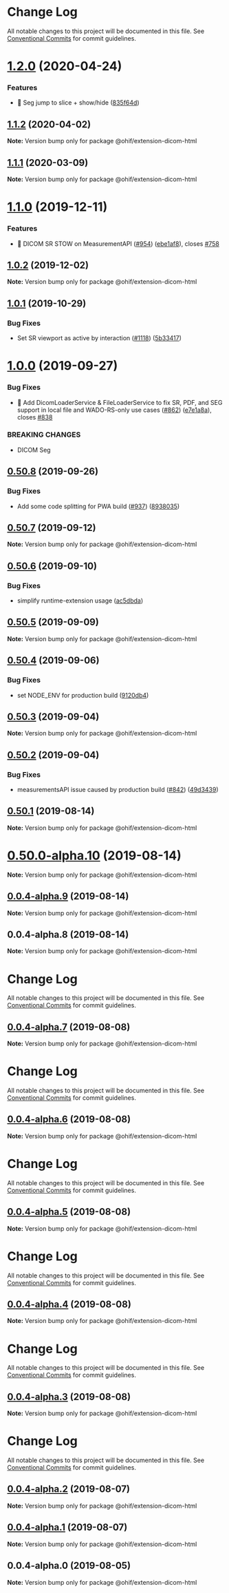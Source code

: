 # Change Log

All notable changes to this project will be documented in this file.
See [Conventional Commits](https://conventionalcommits.org) for commit guidelines.

# [1.2.0](https://github.com/OHIF/Viewers/compare/@ohif/extension-dicom-html@1.1.2...@ohif/extension-dicom-html@1.2.0) (2020-04-24)


### Features

* 🎸 Seg jump to slice + show/hide ([835f64d](https://github.com/OHIF/Viewers/commit/835f64d47a9994f6a25aaf3941a4974e215e7e7f))





## [1.1.2](https://github.com/OHIF/Viewers/compare/@ohif/extension-dicom-html@1.1.1...@ohif/extension-dicom-html@1.1.2) (2020-04-02)

**Note:** Version bump only for package @ohif/extension-dicom-html





## [1.1.1](https://github.com/OHIF/Viewers/compare/@ohif/extension-dicom-html@1.1.0...@ohif/extension-dicom-html@1.1.1) (2020-03-09)

**Note:** Version bump only for package @ohif/extension-dicom-html





# [1.1.0](https://github.com/OHIF/Viewers/compare/@ohif/extension-dicom-html@1.0.2...@ohif/extension-dicom-html@1.1.0) (2019-12-11)


### Features

* 🎸 DICOM SR STOW on MeasurementAPI ([#954](https://github.com/OHIF/Viewers/issues/954)) ([ebe1af8](https://github.com/OHIF/Viewers/commit/ebe1af8d4f75d2483eba869655906d7829bd9666)), closes [#758](https://github.com/OHIF/Viewers/issues/758)





## [1.0.2](https://github.com/OHIF/Viewers/compare/@ohif/extension-dicom-html@1.0.1...@ohif/extension-dicom-html@1.0.2) (2019-12-02)

**Note:** Version bump only for package @ohif/extension-dicom-html





## [1.0.1](https://github.com/OHIF/Viewers/compare/@ohif/extension-dicom-html@1.0.0...@ohif/extension-dicom-html@1.0.1) (2019-10-29)


### Bug Fixes

* Set SR viewport as active by interaction ([#1118](https://github.com/OHIF/Viewers/issues/1118)) ([5b33417](https://github.com/OHIF/Viewers/commit/5b334175c370afb930b4b6dbd307ddece8f850e3))





# [1.0.0](https://github.com/OHIF/Viewers/compare/@ohif/extension-dicom-html@0.50.8...@ohif/extension-dicom-html@1.0.0) (2019-09-27)


### Bug Fixes

* 🐛 Add DicomLoaderService & FileLoaderService to fix SR, PDF, and SEG support in local file and WADO-RS-only use cases ([#862](https://github.com/OHIF/Viewers/issues/862)) ([e7e1a8a](https://github.com/OHIF/Viewers/commit/e7e1a8a)), closes [#838](https://github.com/OHIF/Viewers/issues/838)


### BREAKING CHANGES

* DICOM Seg





## [0.50.8](https://github.com/OHIF/Viewers/compare/@ohif/extension-dicom-html@0.50.7...@ohif/extension-dicom-html@0.50.8) (2019-09-26)


### Bug Fixes

* Add some code splitting for PWA build ([#937](https://github.com/OHIF/Viewers/issues/937)) ([8938035](https://github.com/OHIF/Viewers/commit/8938035))





## [0.50.7](https://github.com/OHIF/Viewers/compare/@ohif/extension-dicom-html@0.50.6...@ohif/extension-dicom-html@0.50.7) (2019-09-12)

**Note:** Version bump only for package @ohif/extension-dicom-html





## [0.50.6](https://github.com/OHIF/Viewers/compare/@ohif/extension-dicom-html@0.50.5...@ohif/extension-dicom-html@0.50.6) (2019-09-10)


### Bug Fixes

* simplify runtime-extension usage ([ac5dbda](https://github.com/OHIF/Viewers/commit/ac5dbda))





## [0.50.5](https://github.com/OHIF/Viewers/compare/@ohif/extension-dicom-html@0.50.4...@ohif/extension-dicom-html@0.50.5) (2019-09-09)

**Note:** Version bump only for package @ohif/extension-dicom-html





## [0.50.4](https://github.com/OHIF/Viewers/compare/@ohif/extension-dicom-html@0.50.3...@ohif/extension-dicom-html@0.50.4) (2019-09-06)


### Bug Fixes

* set NODE_ENV for production build ([9120db4](https://github.com/OHIF/Viewers/commit/9120db4))





## [0.50.3](https://github.com/OHIF/Viewers/compare/@ohif/extension-dicom-html@0.50.2...@ohif/extension-dicom-html@0.50.3) (2019-09-04)

**Note:** Version bump only for package @ohif/extension-dicom-html





## [0.50.2](https://github.com/OHIF/Viewers/compare/@ohif/extension-dicom-html@0.50.1...@ohif/extension-dicom-html@0.50.2) (2019-09-04)


### Bug Fixes

* measurementsAPI issue caused by production build ([#842](https://github.com/OHIF/Viewers/issues/842)) ([49d3439](https://github.com/OHIF/Viewers/commit/49d3439))





## [0.50.1](https://github.com/OHIF/Viewers/compare/@ohif/extension-dicom-html@0.50.0-alpha.10...@ohif/extension-dicom-html@0.50.1) (2019-08-14)

**Note:** Version bump only for package @ohif/extension-dicom-html





# [0.50.0-alpha.10](https://github.com/OHIF/Viewers/compare/@ohif/extension-dicom-html@0.0.4-alpha.9...@ohif/extension-dicom-html@0.50.0-alpha.10) (2019-08-14)

**Note:** Version bump only for package @ohif/extension-dicom-html





## [0.0.4-alpha.9](https://github.com/OHIF/Viewers/compare/@ohif/extension-dicom-html@0.0.4-alpha.8...@ohif/extension-dicom-html@0.0.4-alpha.9) (2019-08-14)

**Note:** Version bump only for package @ohif/extension-dicom-html





## 0.0.4-alpha.8 (2019-08-14)

**Note:** Version bump only for package @ohif/extension-dicom-html





# Change Log

All notable changes to this project will be documented in this file. See
[Conventional Commits](https://conventionalcommits.org) for commit guidelines.

## [0.0.4-alpha.7](https://github.com/OHIF/Viewers/compare/@ohif/extension-dicom-html@0.0.4-alpha.6...@ohif/extension-dicom-html@0.0.4-alpha.7) (2019-08-08)

**Note:** Version bump only for package @ohif/extension-dicom-html

# Change Log

All notable changes to this project will be documented in this file. See
[Conventional Commits](https://conventionalcommits.org) for commit guidelines.

## [0.0.4-alpha.6](https://github.com/OHIF/Viewers/compare/@ohif/extension-dicom-html@0.0.4-alpha.5...@ohif/extension-dicom-html@0.0.4-alpha.6) (2019-08-08)

**Note:** Version bump only for package @ohif/extension-dicom-html

# Change Log

All notable changes to this project will be documented in this file. See
[Conventional Commits](https://conventionalcommits.org) for commit guidelines.

## [0.0.4-alpha.5](https://github.com/OHIF/Viewers/compare/@ohif/extension-dicom-html@0.0.4-alpha.4...@ohif/extension-dicom-html@0.0.4-alpha.5) (2019-08-08)

**Note:** Version bump only for package @ohif/extension-dicom-html

# Change Log

All notable changes to this project will be documented in this file. See
[Conventional Commits](https://conventionalcommits.org) for commit guidelines.

## [0.0.4-alpha.4](https://github.com/OHIF/Viewers/compare/@ohif/extension-dicom-html@0.0.4-alpha.3...@ohif/extension-dicom-html@0.0.4-alpha.4) (2019-08-08)

**Note:** Version bump only for package @ohif/extension-dicom-html

# Change Log

All notable changes to this project will be documented in this file. See
[Conventional Commits](https://conventionalcommits.org) for commit guidelines.

## [0.0.4-alpha.3](https://github.com/OHIF/Viewers/compare/@ohif/extension-dicom-html@0.0.4-alpha.2...@ohif/extension-dicom-html@0.0.4-alpha.3) (2019-08-08)

**Note:** Version bump only for package @ohif/extension-dicom-html

# Change Log

All notable changes to this project will be documented in this file. See
[Conventional Commits](https://conventionalcommits.org) for commit guidelines.

## [0.0.4-alpha.2](https://github.com/OHIF/Viewers/compare/@ohif/extension-dicom-html@0.0.4-alpha.1...@ohif/extension-dicom-html@0.0.4-alpha.2) (2019-08-07)

**Note:** Version bump only for package @ohif/extension-dicom-html

## [0.0.4-alpha.1](https://github.com/OHIF/Viewers/compare/@ohif/extension-dicom-html@0.0.4-alpha.0...@ohif/extension-dicom-html@0.0.4-alpha.1) (2019-08-07)

**Note:** Version bump only for package @ohif/extension-dicom-html

## 0.0.4-alpha.0 (2019-08-05)

**Note:** Version bump only for package @ohif/extension-dicom-html
